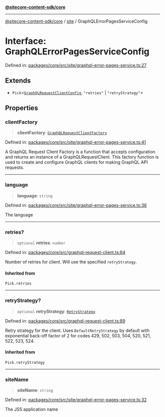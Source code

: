 [**@sitecore-content-sdk/core**](../../README.md)

***

[@sitecore-content-sdk/core](../../README.md) / [site](../README.md) / GraphQLErrorPagesServiceConfig

# Interface: GraphQLErrorPagesServiceConfig

Defined in: [packages/core/src/site/graphql-error-pages-service.ts:27](https://github.com/Sitecore/xmc-jss-dev/blob/3c401a01ef03d9637337d095614dea1096bc9b70/packages/core/src/site/graphql-error-pages-service.ts#L27)

## Extends

- `Pick`\<[`GraphQLRequestClientConfig`](../../index/type-aliases/GraphQLRequestClientConfig.md), `"retries"` \| `"retryStrategy"`\>

## Properties

### clientFactory

> **clientFactory**: [`GraphQLRequestClientFactory`](../../index/type-aliases/GraphQLRequestClientFactory.md)

Defined in: [packages/core/src/site/graphql-error-pages-service.ts:41](https://github.com/Sitecore/xmc-jss-dev/blob/3c401a01ef03d9637337d095614dea1096bc9b70/packages/core/src/site/graphql-error-pages-service.ts#L41)

A GraphQL Request Client Factory is a function that accepts configuration and returns an instance of a GraphQLRequestClient.
This factory function is used to create and configure GraphQL clients for making GraphQL API requests.

***

### language

> **language**: `string`

Defined in: [packages/core/src/site/graphql-error-pages-service.ts:36](https://github.com/Sitecore/xmc-jss-dev/blob/3c401a01ef03d9637337d095614dea1096bc9b70/packages/core/src/site/graphql-error-pages-service.ts#L36)

The language

***

### retries?

> `optional` **retries**: `number`

Defined in: [packages/core/src/graphql-request-client.ts:84](https://github.com/Sitecore/xmc-jss-dev/blob/3c401a01ef03d9637337d095614dea1096bc9b70/packages/core/src/graphql-request-client.ts#L84)

Number of retries for client. Will use the specified `retryStrategy`.

#### Inherited from

`Pick.retries`

***

### retryStrategy?

> `optional` **retryStrategy**: [`RetryStrategy`](../../index/interfaces/RetryStrategy.md)

Defined in: [packages/core/src/graphql-request-client.ts:89](https://github.com/Sitecore/xmc-jss-dev/blob/3c401a01ef03d9637337d095614dea1096bc9b70/packages/core/src/graphql-request-client.ts#L89)

Retry strategy for the client. Uses `DefaultRetryStrategy` by default with exponential
back-off factor of 2 for codes 429, 502, 503, 504, 520, 521, 522, 523, 524.

#### Inherited from

`Pick.retryStrategy`

***

### siteName

> **siteName**: `string`

Defined in: [packages/core/src/site/graphql-error-pages-service.ts:32](https://github.com/Sitecore/xmc-jss-dev/blob/3c401a01ef03d9637337d095614dea1096bc9b70/packages/core/src/site/graphql-error-pages-service.ts#L32)

The JSS application name
